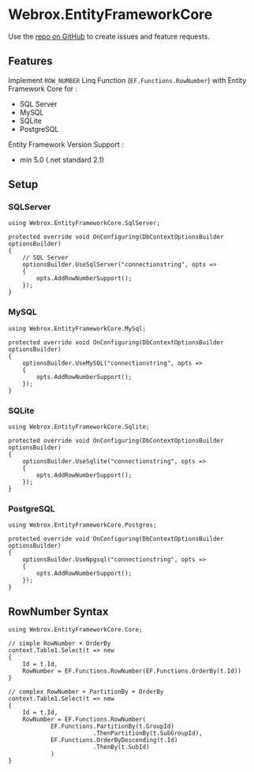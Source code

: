 # Webrox.EntityFrameworkCore

Use the [repo on GitHub](https://github.com/Poppyto/Webrox.EntityFrameworkCore) to create issues and feature requests.

## Features

Implement `ROW_NUMBER` Linq Function (`EF.Functions.RowNumber`) with Entity Framework Core for :

- SQL Server
- MySQL
- SQLite
- PostgreSQL

Entity Framework Version Support :

- min 5.0 (.net standard 2.1)

## Setup
### SQLServer
```
using Webrox.EntityFrameworkCore.SqlServer;

protected override void OnConfiguring(DbContextOptionsBuilder optionsBuilder)
{
    // SQL Server
    optionsBuilder.UseSqlServer("connectionstring", opts =>
    {
        opts.AddRowNumberSupport();
    });
}
```
### MySQL

```
using Webrox.EntityFrameworkCore.MySql;

protected override void OnConfiguring(DbContextOptionsBuilder optionsBuilder)
{
    optionsBuilder.UseMySQL("connectionstring", opts =>
    {
        opts.AddRowNumberSupport();
    });
}
```

### SQLite

```
using Webrox.EntityFrameworkCore.Sqlite;

protected override void OnConfiguring(DbContextOptionsBuilder optionsBuilder)
{
    optionsBuilder.UseSqlite("connectionstring", opts =>
    {
        opts.AddRowNumberSupport();
    });
}
```

### PostgreSQL

```
using Webrox.EntityFrameworkCore.Postgres;

protected override void OnConfiguring(DbContextOptionsBuilder optionsBuilder)
{
    optionsBuilder.UseNpgsql("connectionstring", opts =>
    {
        opts.AddRowNumberSupport();
    });
}
```

## RowNumber Syntax


```
using Webrox.EntityFrameworkCore.Core;

// simple RowNumber + OrderBy
context.Table1.Select(t => new
{
    Id = t.Id,
    RowNumber = EF.Functions.RowNumber(EF.Functions.OrderBy(t.Id))
}

// complex RowNumber + PartitionBy + OrderBy
context.Table1.Select(t => new
{
    Id = t.Id,
    RowNumber = EF.Functions.RowNumber(
            EF.Functions.PartitionBy(t.GroupId)
                        .ThenPartitionBy(t.SubGroupId),
            EF.Functions.OrderByDescending(t.Id)
                        .ThenBy(t.SubId)
            )
}
```